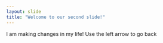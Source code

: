 ```yaml
---
layout: slide
title: "Welcome to our second slide!"
---
```

I am making changes in my life!
Use the left arrow to go back
